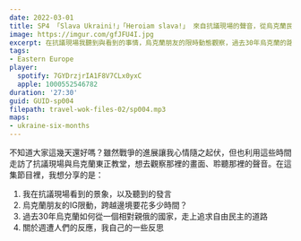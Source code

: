 ```yaml
---
date: 2022-03-01
title: SP4 「Slava Ukraini!」「Heroiam slava!」 來自抗議現場的聲音，從烏克蘭民族主義語言變成一場全球運動的口號
image: https://imgur.com/gfJFU4I.jpg
excerpt: 在抗議現場我聽到與看到的事情，烏克蘭朋友的限時動態觀察，過去30年烏克蘭的路線轉變，以及我自己的一些反思。
tags:
- Eastern Europe
player:
  spotify: 7GYDrzjrIA1F8V7CLx0yxC
  apple: 1000552546782
duration: '27:30'
guid: GUID-sp004
filepath: travel-wok-files-02/sp004.mp3
maps:
- ukraine-six-months
---
```

不知道大家這幾天還好嗎？雖然戰爭的進展讓我心情隨之起伏，但也利用這些時間走訪了抗議現場與烏克蘭東正教堂，想去觀察那裡的畫面、聆聽那裡的聲音。在這集節目裡，我想分享的是：

1. 我在抗議現場看到的景象，以及聽到的發言
2. 烏克蘭朋友的IG限動，跨越邊境要花多少時間？
3. 過去30年烏克蘭如何從一個相對親俄的國家，走上追求自由民主的道路
4. 關於週遭人們的反應，我自己的一些反思
